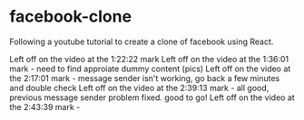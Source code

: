 # facebook-clone
Following a youtube tutorial to create a clone of facebook using React.

Left off on the video at the 1:22:22 mark
Left off on the video at the 1:36:01 mark - need to find approiate dummy content (pics)
Left off on the video at the 2:17:01 mark - message sender isn't working, go back a few minutes and double check
Left off on the video at the 2:39:13 mark - all good, previous message sender problem fixed. good to go!
Left off on the video at the 2:43:39 mark - 